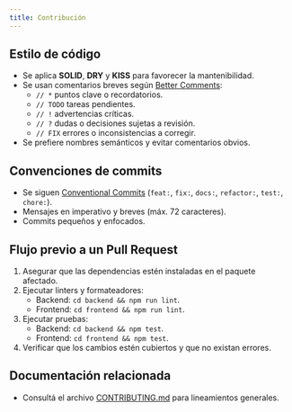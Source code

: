 ```yaml
---
title: Contribución
---
```


<!-- * Guía para mantener consistencia y legibilidad en el código. -->

## Estilo de código

- Se aplica **SOLID**, **DRY** y **KISS** para favorecer la mantenibilidad.
- Se usan comentarios breves según [Better Comments](https://marketplace.visualstudio.com/items?itemName=aaron-bond.better-comments):
  - `// *` puntos clave o recordatorios.
  - `// TODO` tareas pendientes.
  - `// !` advertencias críticas.
  - `// ?` dudas o decisiones sujetas a revisión.
  - `// FIX` errores o inconsistencias a corregir.
- Se prefiere nombres semánticos y evitar comentarios obvios.

## Convenciones de commits

- Se siguen [Conventional Commits](https://www.conventionalcommits.org/) (`feat:`, `fix:`, `docs:`, `refactor:`, `test:`, `chore:`).
- Mensajes en imperativo y breves (máx. 72 caracteres).
- Commits pequeños y enfocados.

## Flujo previo a un Pull Request

1. Asegurar que las dependencias estén instaladas en el paquete afectado.
2. Ejecutar linters y formateadores:
   - Backend: `cd backend && npm run lint`.
   - Frontend: `cd frontend && npm run lint`.
3. Ejecutar pruebas:
   - Backend: `cd backend && npm test`.
   - Frontend: `cd frontend && npm test`.
4. Verificar que los cambios estén cubiertos y que no existan errores.

## Documentación relacionada

- Consultá el archivo [CONTRIBUTING.md](https://github.com/MVRU/Conectando-Corazones/blob/main/CONTRIBUTING.md) para lineamientos generales.

<!-- -!- Actualizar estas instrucciones si se modifican los scripts de lint o test. -->